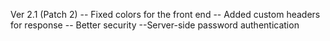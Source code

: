 Ver 2.1 (Patch 2)
-- Fixed colors for the front end
-- Added custom headers for response
-- Better security
--Server-side password authentication